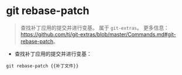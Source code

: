 # git rebase-patch

> 查找补丁应用的提交并进行变基。
> 属于 `git-extras`。
> 更多信息：<https://github.com/tj/git-extras/blob/master/Commands.md#git-rebase-patch>。

- 查找补丁应用的提交并进行变基：

`git rebase-patch {{补丁文件}}`